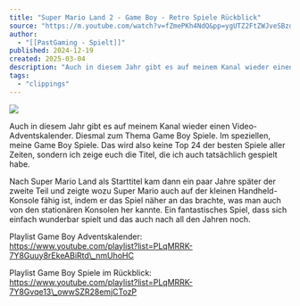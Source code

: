```yaml
---
title: "Super Mario Land 2 - Game Boy - Retro Spiele Rückblick"
source: "https://m.youtube.com/watch?v=fZmePKh4NdQ&pp=ygUTZ2FtZWJveSBzdXBlciBtYXJpbw%3D%3D"
author:
  - "[[PastGaming - Spielt]]"
published: 2024-12-19
created: 2025-03-04
description: "Auch in diesem Jahr gibt es auf meinem Kanal wieder einen Video-Adventskalender. Diesmal zum Thema Game Boy Spiele. Im speziellen, meine Game Boy Spiele. Das wird also keine Top 24 der besten Spiele a"
tags:
  - "clippings"
---
```

![](https://www.youtube.com/watch?v=fZmePKh4NdQ)  

Auch in diesem Jahr gibt es auf meinem Kanal wieder einen Video-Adventskalender. Diesmal zum Thema Game Boy Spiele. Im speziellen, meine Game Boy Spiele. Das wird also keine Top 24 der besten Spiele aller Zeiten, sondern ich zeige euch die Titel, die ich auch tatsächlich gespielt habe.  
  
Nach Super Mario Land als Starttitel kam dann ein paar Jahre später der zweite Teil und zeigte wozu Super Mario auch auf der kleinen Handheld-Konsole fähig ist, indem er das Spiel näher an das brachte, was man auch von den stationären Konsolen her kannte. Ein fantastisches Spiel, dass sich einfach wunderbar spielt und das auch nach all den Jahren noch.  
  
Playlist Game Boy Adventskalender:  
https://www.youtube.com/playlist?list=PLqMRRK-7Y8Guuy8rEkeABiRtd\_nmUhoHC  
  
Playlist Game Boy Spiele im Rückblick:  
https://www.youtube.com/playlist?list=PLqMRRK-7Y8Gvqe13\_owwSZR28emjCTozP